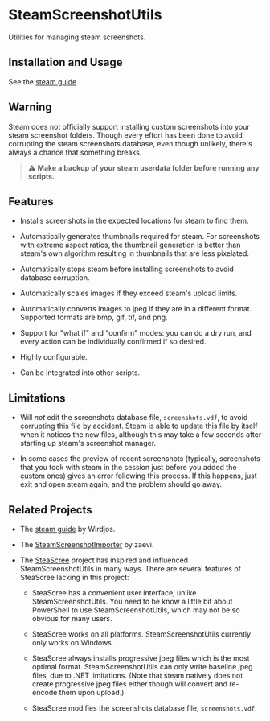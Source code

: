 # SteamScreenshotUtils

Utilities for managing steam screenshots.

## Installation and Usage

See the [steam guide](https://steamcommunity.com/sharedfiles/filedetails/?id=3341300704).

## Warning

Steam does not officially support installing custom screenshots into
your steam screenshot folders.
Though every effort has been done to avoid corrupting the steam screenshots database,
even though unlikely, there's always a chance that something breaks.

> :warning: **Make a backup of your steam userdata folder before running any scripts.**

## Features

- Installs screenshots in the expected locations for steam to find them.

- Automatically generates thumbnails required for steam.
  For screenshots with extreme aspect ratios,
  the thumbnail generation is better than steam's own algorithm
  resulting in thumbnails that are less pixelated.

- Automatically stops steam before installing screenshots to avoid database corruption.

- Automatically scales images if they exceed steam's upload limits.

- Automatically converts images to jpeg if they are in a different format.
  Supported formats are bmp, gif, tif, and png.

- Support for "what if" and "confirm" modes:
  you can do a dry run, and every action can be individually confirmed if so desired.

- Highly configurable.

- Can be integrated into other scripts.

## Limitations

- Will *not* edit the screenshots database file, ``screenshots.vdf``,
  to avoid corrupting this file by accident.
  Steam is able to update this file by itself when it notices the new files,
  although this may take a few seconds after starting up steam's screenshot manager.

- In some cases the preview of recent screenshots
  (typically, screenshots that you took with steam in the session
  just before you added the custom ones)
  gives an error following this process.
  If this happens, just exit and open steam again, and the problem should go away.

## Related Projects

* The [steam guide](https://steamcommunity.com/sharedfiles/filedetails/?id=1753474173)
  by Wirdjos.

* The [SteamScreenshotImporter](https://github.com/zaevi/SteamScreenshotImporter/)
  by zaevi.

* The [SteaScree](https://github.com/awthwathje/SteaScree) project
  has inspired and influenced SteamScreenshotUtils in many ways.
  There are several features of SteaScree lacking in this project:

  - SteaScree has a convenient user interface, unlike SteamScreenshotUtils.
    You need to be know a little bit about PowerShell to use SteamScreenshotUtils,
    which may not be so obvious for many users.

  - SteaScree works on all platforms.
    SteamScreenshotUtils currently only works on Windows.

  - SteaScree always installs progressive jpeg files which is the most optimal format.
    SteamScreenshotUtils can only write baseline jpeg files, due to .NET limitations.
    (Note that steam natively does not create progressive jpeg files either
    though will convert and re-encode them upon upload.)

  - SteaScree modifies the screenshots database file, ``screenshots.vdf``.
